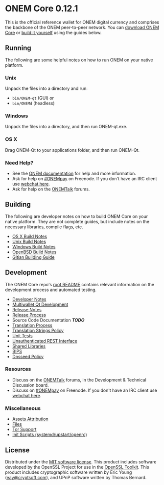 ONEM Core 0.12.1
=====================

This is the official reference wallet for ONEM digital currency and comprises the backbone of the ONEM peer-to-peer network. You can [download ONEM Core](https://www.ONEM.org/downloads/) or [build it yourself](#building) using the guides below.

Running
---------------------
The following are some helpful notes on how to run ONEM on your native platform.

### Unix

Unpack the files into a directory and run:

- `bin/ONEM-qt` (GUI) or
- `bin/ONEMd` (headless)

### Windows

Unpack the files into a directory, and then run ONEM-qt.exe.

### OS X

Drag ONEM-Qt to your applications folder, and then run ONEM-Qt.

### Need Help?

* See the [ONEM documentation](https://ONEMpay.atlassian.net/wiki/display/DOC)
for help and more information.
* Ask for help on [#ONEMpay](http://webchat.freenode.net?channels=ONEMpay) on Freenode. If you don't have an IRC client use [webchat here](http://webchat.freenode.net?channels=ONEMpay).
* Ask for help on the [ONEMTalk](https://ONEMtalk.org/) forums.

Building
---------------------
The following are developer notes on how to build ONEM Core on your native platform. They are not complete guides, but include notes on the necessary libraries, compile flags, etc.

- [OS X Build Notes](build-osx.md)
- [Unix Build Notes](build-unix.md)
- [Windows Build Notes](build-windows.md)
- [OpenBSD Build Notes](build-openbsd.md)
- [Gitian Building Guide](gitian-building.md)

Development
---------------------
The ONEM Core repo's [root README](/README.md) contains relevant information on the development process and automated testing.

- [Developer Notes](developer-notes.md)
- [Multiwallet Qt Development](multiwallet-qt.md)
- [Release Notes](release-notes.md)
- [Release Process](release-process.md)
- Source Code Documentation ***TODO***
- [Translation Process](translation_process.md)
- [Translation Strings Policy](translation_strings_policy.md)
- [Unit Tests](unit-tests.md)
- [Unauthenticated REST Interface](REST-interface.md)
- [Shared Libraries](shared-libraries.md)
- [BIPS](bips.md)
- [Dnsseed Policy](dnsseed-policy.md)

### Resources
* Discuss on the [ONEMTalk](https://ONEMtalk.org/) forums, in the Development & Technical Discussion board.
* Discuss on [#ONEMpay](http://webchat.freenode.net/?channels=ONEMpay) on Freenode. If you don't have an IRC client use [webchat here](http://webchat.freenode.net/?channels=ONEMpay).

### Miscellaneous
- [Assets Attribution](assets-attribution.md)
- [Files](files.md)
- [Tor Support](tor.md)
- [Init Scripts (systemd/upstart/openrc)](init.md)

License
---------------------
Distributed under the [MIT software license](http://www.opensource.org/licenses/mit-license.php).
This product includes software developed by the OpenSSL Project for use in the [OpenSSL Toolkit](https://www.openssl.org/). This product includes
cryptographic software written by Eric Young ([eay@cryptsoft.com](mailto:eay@cryptsoft.com)), and UPnP software written by Thomas Bernard.
